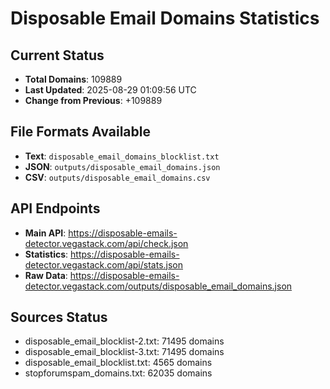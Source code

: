 # Disposable Email Domains Statistics

## Current Status
- **Total Domains**: 109889
- **Last Updated**: 2025-08-29 01:09:56 UTC
- **Change from Previous**: +109889

## File Formats Available
- **Text**: `disposable_email_domains_blocklist.txt`
- **JSON**: `outputs/disposable_email_domains.json`
- **CSV**: `outputs/disposable_email_domains.csv`

## API Endpoints
- **Main API**: https://disposable-emails-detector.vegastack.com/api/check.json
- **Statistics**: https://disposable-emails-detector.vegastack.com/api/stats.json
- **Raw Data**: https://disposable-emails-detector.vegastack.com/outputs/disposable_email_domains.json

## Sources Status
- disposable_email_blocklist-2.txt: 71495 domains
- disposable_email_blocklist-3.txt: 71495 domains
- disposable_email_blocklist.txt: 4565 domains
- stopforumspam_domains.txt: 62035 domains

